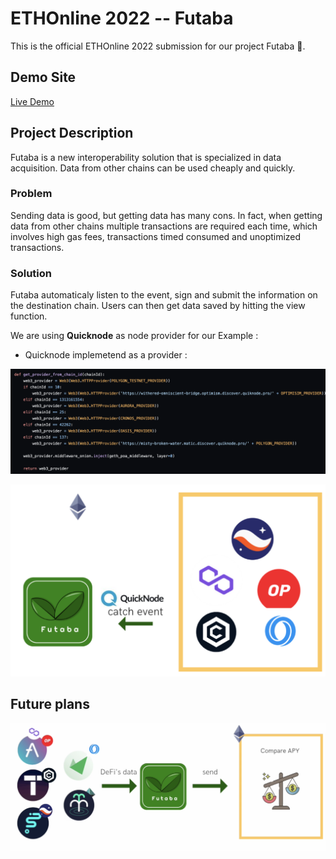 # ETHOnline 2022 -- Futaba

This is the official ETHOnline 2022 submission for our project Futaba 🍃.


## Demo Site

[Live Demo](https://node-dashboard-nine.vercel.app/)

## Project Description

Futaba is a new interoperability solution that is specialized in data acquisition. Data from other chains can be used cheaply and quickly.

### Problem 

Sending data is good, but getting data has many cons. In fact, when getting data from other chains multiple transactions are required each time, which involves
high gas fees, transactions timed consumed and unoptimized transactions. 

### Solution 

Futaba automaticaly listen to the event, sign and submit the information on the destination chain. Users can then get data saved by hitting the view function. 

We are using **Quicknode** as node provider for our Example : 

- Quicknode implemetend as a provider : 

![QuicknodeSM](QuicknodeSM.png)



![Quicknode](Quicknode.png)


## Future plans 


![APY](APY.png)







